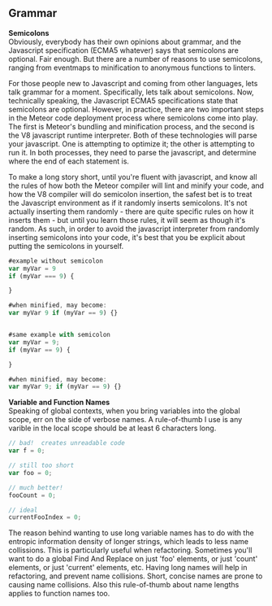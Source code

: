 ## Grammar  

**Semicolons**  
Obviously, everybody has their own opinions about grammar, and the Javascript specification (ECMA5 whatever) says that semicolons are optional.  Fair enough.  But there are a number of reasons to use semicolons, ranging from eventmaps to minification to anonymous functions to linters.  

For those people new to Javascript and coming from other languages, lets talk grammar for a moment.  Specifically, lets talk about semicolons.  Now, technically speaking, the Javascript ECMA5 specifications state that semicolons are optional.  However, in practice, there are two important steps in the Meteor code deployment process where semicolons come into play.  The first is Meteor's bundling and minification process, and the second is the V8 javascript runtime interpreter.  Both of these technologies will parse your javascript.  One is attempting to optimize it; the other is attempting to run it.  In both processes, they need to parse the javascript, and determine where the end of each statement is.

To make a long story short, until you're fluent with javascript, and know all the rules of how both the Meteor compiler will lint and minify your code, and how the V8 compiler will do semicolon insertion, the safest bet is to treat the Javascript environment as if it randomly inserts semicolons.  It's not actually inserting them randomly - there are quite specific rules on how it inserts them - but until you learn those rules, it will seem as though it's random.  As such, in order to avoid the javascript interpreter from randomly inserting semicolons into your code, it's best that you be explicit about putting the semicolons in yourself.  


````js
#example without semicolon
var myVar = 9
if (myVar === 9) {

}

#when minified, may become:
var myVar 9 if (myVar == 9) {}


#same example with semicolon
var myVar = 9;
if (myVar == 9) {

}

#when minified, may become:
var myVar 9; if (myVar == 9) {}

````




**Variable and Function Names**   
Speaking of global contexts, when you bring variables into the global scope, err on the side of verbose names.  A rule-of-thumb I use is any varible in the local scope should be at least 6 characters long.  

````js
// bad!  creates unreadable code 
var f = 0;

// still too short 
var foo = 0;

// much better!
fooCount = 0;

// ideal
currentFooIndex = 0;
````

The reason behind wanting to use long variable names has to do with the entropic information density of longer strings, which leads to less name collissions.  This is particularly useful when refactoring.  Sometimes you'll want to do a global Find And Replace on just 'foo' elements, or just 'count' elements, or just 'current' elements, etc.  Having long names will help in refactoring, and prevent name collisions.  Short, concise names are prone to causing name collisions.  Also this rule-of-thumb about name lengths applies to function names too.



